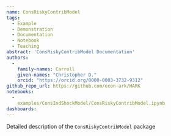 ```yaml
---
name: ConsRiskyContribModel
tags:
  - Example
  - Demonstration
  - Documentation
  - Notebook
  - Teaching
abstract: 'ConsRiskyContribModel Documentation'
authors:
  -
    family-names: Carroll
    given-names: "Christopher D."
    orcid: "https://orcid.org/0000-0003-3732-9312"
github_repo_url: https://github.com/econ-ark/HARK
notebooks:
  - 
    examples/ConsIndShockModel/ConsRiskyContribModel.ipynb
dashboards:
---
```


Detailed description of the `ConsRiskyContribModel` package
